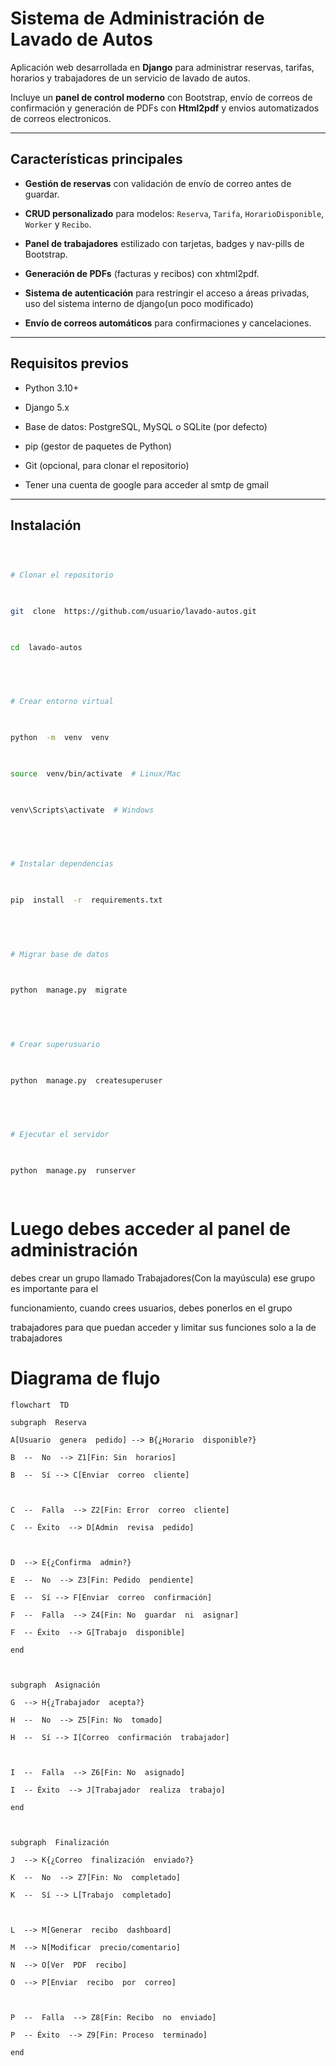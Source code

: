 
  

# Sistema de Administración de Lavado de Autos

  

  

Aplicación web desarrollada en **Django** para administrar reservas, tarifas, horarios y trabajadores de un servicio de lavado de autos.

  

Incluye un **panel de control moderno** con Bootstrap, envío de correos de confirmación y generación de PDFs con **Html2pdf** y envios automatizados de correos electronicos.

  

  

---

  

  

## Características principales

  

-  **Gestión de reservas** con validación de envío de correo antes de guardar.

  

-  **CRUD personalizado** para modelos: `Reserva`, `Tarifa`, `HorarioDisponible`, `Worker` y `Recibo`.

  

-  **Panel de trabajadores** estilizado con tarjetas, badges y nav-pills de Bootstrap.

  

-  **Generación de PDFs** (facturas y recibos) con xhtml2pdf.

  

-  **Sistema de autenticación** para restringir el acceso a áreas privadas, uso del sistema interno de django(un poco modificado)

  

-  **Envío de correos automáticos** para confirmaciones y cancelaciones.

  

  

---

  

  

## Requisitos previos

  

- Python 3.10+

  

- Django 5.x

  

- Base de datos: PostgreSQL, MySQL o SQLite (por defecto)

  

- pip (gestor de paquetes de Python)

  

- Git (opcional, para clonar el repositorio)

- Tener una cuenta de google para acceder al smtp de gmail

  

  

---

  

  

## Instalación

  

  

```bash

  

# Clonar el repositorio

  

git  clone  https://github.com/usuario/lavado-autos.git

  

cd  lavado-autos

  

  

# Crear entorno virtual

  

python  -m  venv  venv

  

source  venv/bin/activate  # Linux/Mac

  

venv\Scripts\activate  # Windows

  

  

# Instalar dependencias

  

pip  install  -r  requirements.txt

  

  

# Migrar base de datos

  

python  manage.py  migrate

  

  

# Crear superusuario

  

python  manage.py  createsuperuser

  

  

# Ejecutar el servidor

  

python  manage.py  runserver

  


```
# Luego debes acceder al panel de administración

debes  crear  un  grupo  llamado  Trabajadores(Con  la  mayúscula) ese  grupo  es  importante  para  el

funcionamiento,  cuando  crees  usuarios,  debes  ponerlos  en  el  grupo

trabajadores  para  que  puedan  acceder  y  limitar  sus  funciones  solo  a  la  de  trabajadores

# Diagrama de flujo
```mermaid
flowchart  TD

subgraph  Reserva

A[Usuario  genera  pedido] --> B{¿Horario  disponible?}

B  --  No  --> Z1[Fin: Sin  horarios]

B  --  Sí --> C[Enviar  correo  cliente]

  

C  --  Falla  --> Z2[Fin: Error  correo  cliente]

C  -- Éxito  --> D[Admin  revisa  pedido]

  

D  --> E{¿Confirma  admin?}

E  --  No  --> Z3[Fin: Pedido  pendiente]

E  --  Sí --> F[Enviar  correo  confirmación]

F  --  Falla  --> Z4[Fin: No  guardar  ni  asignar]

F  -- Éxito  --> G[Trabajo  disponible]

end

  

subgraph  Asignación

G  --> H{¿Trabajador  acepta?}

H  --  No  --> Z5[Fin: No  tomado]

H  --  Sí --> I[Correo  confirmación  trabajador]

  

I  --  Falla  --> Z6[Fin: No  asignado]

I  -- Éxito  --> J[Trabajador  realiza  trabajo]

end

  

subgraph  Finalización

J  --> K{¿Correo  finalización  enviado?}

K  --  No  --> Z7[Fin: No  completado]

K  --  Sí --> L[Trabajo  completado]

  

L  --> M[Generar  recibo  dashboard]

M  --> N[Modificar  precio/comentario]

N  --> O[Ver  PDF  recibo]

O  --> P[Enviar  recibo  por  correo]

  

P  --  Falla  --> Z8[Fin: Recibo  no  enviado]

P  -- Éxito  --> Z9[Fin: Proceso  terminado]

end
```
